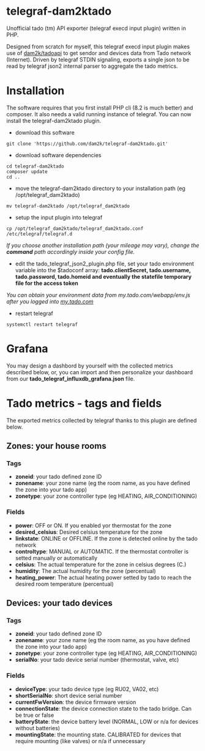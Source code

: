 # telegraf-dam2ktado
Unofficial tado (tm) API exporter (telegraf execd input plugin) written in PHP.

Designed from scratch for myself, this telegraf execd input plugin makes use of [dam2k/tadoapi](https://github.com/dam2k/tadoapi) to get sendor and devices data from Tado network (Internet). Driven by telegraf STDIN signaling, exports a single json to be read by telegraf json2 internal parser to aggregate the tado metrics.
# Installation
The software requires that you first install PHP cli (8.2 is much better) and composer. It also needs a valid running instance of telegraf.
You can now install the telegraf-dam2ktado plugin.
- download this software
```
git clone 'https://github.com/dam2k/telegraf-dam2ktado.git'
```
- download software dependencies
```
cd telegraf-dam2ktado
composer update
cd ..
```
- move the telegraf-dam2ktado directory to your installation path (eg /opt/telegraf_dam2ktado)
```
mv telegraf-dam2ktado /opt/telegraf_dam2ktado
```
- setup the input plugin into telegraf
```
cp /opt/telegraf_dam2ktado/telegraf_dam2ktado.conf /etc/telegraf/telegraf.d
```
*If you choose another installation path (your mileage may vary), change the **command** path accordingly inside your config file.*
- edit the tado_telegraf_json2_plugin.php file, set your tado environment variable into the $tadoconf array: **tado.clientSecret, tado.username, tado.password, tado.homeid and eventually the statefile temporary file for the access token**

*You can obtain your environment data from my.tado.com/webapp/env.js after you logged into [my.tado.com](https://my.tado.com)*
- restart telegraf

```systemctl restart telegraf```
# Grafana
You may design a dashbord by yourself with the collected metrics described below, or, you can import and then personalize your dashboard from our **tado_telegraf_influxdb_grafana.json** file.
# Tado metrics - tags and fields
The exported metrics collected by telegraf thanks to this plugin are defined below.
## Zones: your house rooms
### Tags
- **zoneid**: your tado defined zone ID
- **zonename**: your zone name (eg the room name, as you have defined the zone into your tado app)
- **zonetype**: your zone controller type (eg HEATING, AIR_CONDITIONING)
### Fields
- **power**: OFF or ON. If you enabled yor thermostat for the zone
- **desired_celsius**: Desired celsius temperature for the zone
- **linkstate**: ONLINE or OFFLINE. If the zone is detected online by the tado network
- **controltype**: MANUAL or AUTOMATIC. If the thermostat controller is setted manually or automatically
- **celsius**: The actual temperature for the zone in celsius degrees (C.)
- **humidity**: The actual humidity for the zone (percentual)
- **heating_power**: The actual heating power setted by tado to reach the desired room temperature (percentual)
## Devices: your tado devices
### Tags
- **zoneid**: your tado defined zone ID
- **zonename**: your zone name (eg the room name, as you have defined the zone into your tado app)
- **zonetype**: your zone controller type (eg HEATING, AIR_CONDITIONING)
- **serialNo**: your tado device serial number (thermostat, valve, etc)
### Fields
- **deviceType**: your tado device type (eg RU02, VA02, etc)
- **shortSerialNo**: short device serial number
- **currentFwVersion**: the device firmware version
- **connectionState**: the device connection state to the tado bridge. Can be true or false
- **batteryState**: the device battery level (NORMAL, LOW or n/a for devices without batteries)
- **mountingState**: the mounting state. CALIBRATED for devices that require mounting (like valves) or n/a if unnecessary
